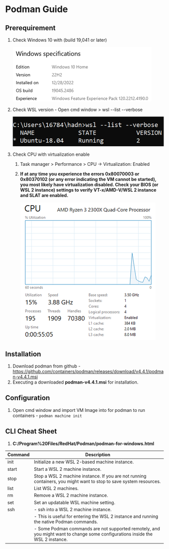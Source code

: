 # Podman Guide

## Prerequirement

1.  Check Windows 10 with (build 19,041 or later)

    ![window-build-version](./images/window-10-build-version.png)

1.  Check WSL version - Open cmd window > wsl --list --verbose

    ![wsl-version-2](./images/wsl-v2.png)

1.  Check CPU with virtualization enable

    1. Task manager > Performance > CPU -> Virtualization: Enabled
    1. **If at any time you experience the errors 0x80070003 or 0x80370102 (or any error indicating the VM cannot be started), you most likely have virtualization disabled. Check your BIOS (or WSL 2 instance) settings to verify VT-x/AMD-V/WSL 2 instance and SLAT are enabled.**

        ![cpu-virtualization](./images/cpu-virtualization.png)

## Installation

1. Download podman from github - <https://github.com/containers/podman/releases/download/v4.4.1/podman-v4.4.1.msi>
1. Executing a downloaded **podman-v4.4.1.msi** for installation.

## Configuration

1. Open cmd window and import VM Image into for podman to run containers - `podman machine init`

## CLI Cheat Sheet

1. **C:/Program%20Files/RedHat/Podman/podman-for-windows.html**

| Command | Description                                                                                                                    |
| ------- | ------------------------------------------------------------------------------------------------------------------------------ |
| init    | Initialize a new WSL 2-based machine instance.                                                                                 |
| start   | Start a WSL 2 machine instance.                                                                                                |
| stop    | Stop a WSL 2 machine instance. If you are not running containers, you might want to stop to save system resources.             |
| list    | List WSL 2 machines.                                                                                                           |
| rm      | Remove a WSL 2 machine instance.                                                                                               |
| set     | Set an updatable WSL machine setting.                                                                                          |
| ssh     | - ssh into a WSL 2 machine instance.                                                                                           |
|         | - This is useful for entering the WSL 2 instance and running the native Podman commands.                                       |
|         | - Some Podman commands are not supported remotely, and you might want to change some configurations inside the WSL 2 instance. |
